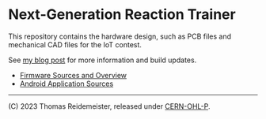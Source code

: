 # Next-Generation Reaction Trainer

This repository contains the hardware design, such as PCB files and
mechanical CAD files for the IoT contest.

See [my blog post](https://www.reidemeister.com/?p=624) for more information and build updates.

 * [Firmware Sources and Overview](https://github.com/treideme/reaction-trainer)
 * [Android Application Sources](https://github.com/treideme/reaction-trainer-app)

----
(C) 2023 Thomas Reidemeister, released under [CERN-OHL-P](LICENSE).

